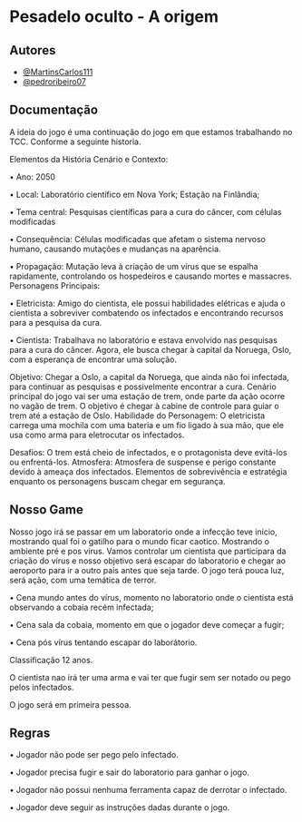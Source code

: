 
# Pesadelo oculto - A origem






## Autores

- [@MartinsCarlos111](https://www.github.com/MartinsCarlos111)
- [@pedroribeiro07](https://www.github.com/pedroribeiro07)

## Documentação

A ideia do jogo é uma continuação do jogo em que estamos trabalhando no TCC. Conforme a seguinte historia. 

Elementos da História 
Cenário e Contexto:

•	Ano: 2050

•	Local: Laboratório científico em Nova York; Estação na Finlândia; 

•	Tema central: Pesquisas científicas para a cura do câncer, com células modificadas

•	Consequência: Células modificadas que afetam o sistema nervoso humano, causando mutações e mudanças na aparência.

•	Propagação: Mutação leva à criação de um vírus que se espalha rapidamente, controlando os hospedeiros e causando mortes e massacres.
Personagens Principais:

•	Eletricista: Amigo do cientista, ele possui habilidades elétricas e ajuda o cientista a sobreviver combatendo os infectados e encontrando recursos para a pesquisa da cura.

•	Cientista: Trabalhava no laboratório e estava envolvido nas pesquisas para a cura do câncer. Agora, ele busca chegar à capital da Noruega, Oslo, com a esperança de encontrar uma solução.

Objetivo:
Chegar a Oslo, a capital da Noruega, que ainda não foi infectada, para continuar as pesquisas e possivelmente encontrar a cura. Cenário principal do jogo vai ser uma estação de trem, onde parte da ação ocorre no vagão de trem. O objetivo é chegar à cabine de controle para guiar o trem até a estação de Oslo.
Habilidade do Personagem:
O eletricista carrega uma mochila com uma bateria e um fio ligado à sua mão, que ele usa como arma para eletrocutar os infectados.

Desafios:
O trem está cheio de infectados, e o protagonista deve evitá-los ou enfrentá-los.
Atmosfera:
Atmosfera de suspense e perigo constante devido à ameaça dos infectados. Elementos de sobrevivência e estratégia enquanto os personagens buscam chegar em segurança.





## Nosso Game

Nosso jogo irá se passar em um laboratorio onde a infecção teve inicio, mostrando qual foi o gatilho para o mundo ficar caotico.
Mostrando o ambiente pré e pos vírus. Vamos controlar um cientista que participara da criação do vírus e nosso objetivo será escapar do laboratorio e chegar ao aeroporto para ir a outro pais antes que seja tarde.
O jogo terá pouca luz, será ação, com uma temática de terror. 

• Cena mundo antes do vírus, momento no laboratorio onde o cientista está observando a cobaia recém infectada;

• Cena sala da cobaia, momento em que o jogador deve começar a fugir;

• Cena pós vírus tentando escapar do laborátorio.

Classificação 12 anos.

O cientista nao irá ter uma arma e vai ter que fugir sem ser notado ou pego pelos infectados.

O jogo será em primeira pessoa.


## Regras
• Jogador não pode ser pego pelo infectado.

• Jogador precisa fugir e sair do laboratorio para ganhar o jogo.

• Jogador não possui nenhuma ferramenta capaz de derrotar o infectado.

• Jogador deve seguir as instruções dadas durante o jogo. 
